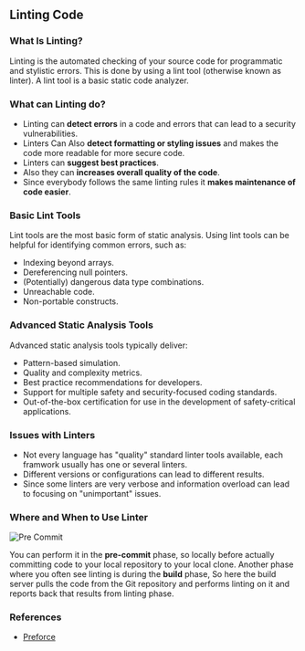 ## Linting Code

### What Is Linting?  
Linting is the automated checking of your source code for programmatic and stylistic errors. This is done by using a lint tool (otherwise known as linter). A lint tool is a basic static code analyzer.

### What can Linting do?
- Linting can **detect errors** in a code and errors that can lead to a security vulnerabilities.
- Linters Can Also **detect formatting or styling issues** and makes the code more readable for more secure code.
- Linters can **suggest best practices**.
- Also they can **increases overall quality of the code**.
- Since everybody follows the same linting rules it **makes maintenance of code easier**.


### Basic Lint Tools
Lint tools are the most basic form of static analysis. Using lint tools can be helpful for identifying common errors, such as:
- Indexing beyond arrays.
- Dereferencing null pointers.
- (Potentially) dangerous data type combinations.
- Unreachable code.
- Non-portable constructs.

### Advanced Static Analysis Tools
Advanced static analysis tools typically deliver:
- Pattern-based simulation.
- Quality and complexity metrics.
- Best practice recommendations for developers.
- Support for multiple safety and security-focused coding standards.
- Out-of-the-box certification for use in the development of safety-critical applications.

### Issues with Linters
+ Not every language has "quality" standard linter tools available, each framwork usually has one or several linters.
+ Different versions or configurations can lead to different results.
+ Since some linters are very verbose and information overload can lead to focusing on "unimportant" issues.

### Where and When to Use Linter
![Pre Commit](/documents/assets/images/pre-commit.png) 

You can perform it in the **pre-commit** phase, so locally before actually committing code to your local repository to your local clone. Another phase where you often see linting is during the **build** phase, So here the build server pulls the code from the Git repository and performs linting on it and reports back that results from linting phase.


### References

+ [Preforce](https://www.perforce.com/blog/qac/what-lint-code-and-why-linting-important)